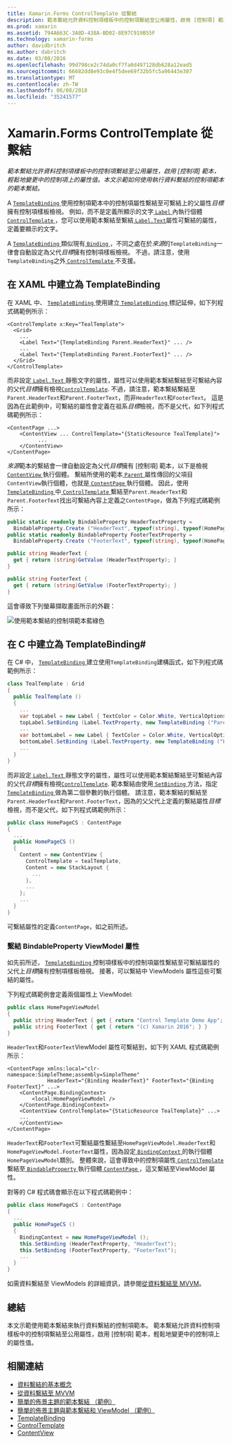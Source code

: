 ```yaml
---
title: Xamarin.Forms ControlTemplate 從繫結
description: 範本繫結允許資料控制項樣板中的控制項繫結至公用屬性，啟用 [控制項] 範本，輕鬆地變更中的控制項上的屬性值。 本文示範如何使用執行資料繫結的控制項範本的範本繫結。
ms.prod: xamarin
ms.assetid: 794A663C-3A8D-438A-BD02-8E97C919B55F
ms.technology: xamarin-forms
author: davidbritch
ms.author: dabritch
ms.date: 03/08/2016
ms.openlocfilehash: 99d798ce2c74da0cf7fa0d497128db628a12ead5
ms.sourcegitcommit: 66682dd8e93c0e4f5dee69f32b5fc5a96443e307
ms.translationtype: MT
ms.contentlocale: zh-TW
ms.lasthandoff: 06/08/2018
ms.locfileid: "35241577"
---
```

# <a name="binding-from-a-xamarinforms-controltemplate"></a>Xamarin.Forms ControlTemplate 從繫結

_範本繫結允許資料控制項樣板中的控制項繫結至公用屬性，啟用 [控制項] 範本，輕鬆地變更中的控制項上的屬性值。本文示範如何使用執行資料繫結的控制項範本的範本繫結。_

A [ `TemplateBinding` ](https://developer.xamarin.com/api/type/Xamarin.Forms.TemplateBinding/)使用控制項範本中的控制項屬性繫結至可繫結上的父屬性*目標*擁有控制項樣板檢視。 例如，而不是定義所顯示的文字[ `Label` ](https://developer.xamarin.com/api/type/Xamarin.Forms.Label/)內執行個體[ `ControlTemplate` ](https://developer.xamarin.com/api/type/Xamarin.Forms.ControlTemplate/)，您可以使用範本繫結至繫結[ `Label.Text`](https://developer.xamarin.com/api/property/Xamarin.Forms.Label.Text/)屬性可繫結的屬性，定義要顯示的文字。

A [ `TemplateBinding` ](https://developer.xamarin.com/api/type/Xamarin.Forms.TemplateBinding/)類似現有[ `Binding` ](https://developer.xamarin.com/api/type/Xamarin.Forms.Binding/)，不同之處在於*來源*的`TemplateBinding`一律會自動設定為父代*目標*擁有控制項樣板檢視。 不過，請注意，使用`TemplateBinding`之外[ `ControlTemplate` ](https://developer.xamarin.com/api/type/Xamarin.Forms.ControlTemplate/)不支援。

## <a name="creating-a-templatebinding-in-xaml"></a>在 XAML 中建立為 TemplateBinding

在 XAML 中、 [ `TemplateBinding` ](https://developer.xamarin.com/api/type/Xamarin.Forms.TemplateBinding/)使用建立[ `TemplateBinding` ](https://developer.xamarin.com/api/type/Xamarin.Forms.Xaml.TemplateBindingExtension/)標記延伸，如下列程式碼範例所示：

```xaml
<ControlTemplate x:Key="TealTemplate">
  <Grid>
    ...
    <Label Text="{TemplateBinding Parent.HeaderText}" ... />
    ...
    <Label Text="{TemplateBinding Parent.FooterText}" ... />
  </Grid>
</ControlTemplate>
```

而非設定[ `Label.Text` ](https://developer.xamarin.com/api/property/Xamarin.Forms.Label.Text/)靜態文字的屬性，屬性可以使用範本繫結繫結至可繫結內容的父代*目標*擁有檢視[`ControlTemplate`](https://developer.xamarin.com/api/type/Xamarin.Forms.ControlTemplate/). 不過，請注意，範本繫結繫結至`Parent.HeaderText`和`Parent.FooterText`，而非`HeaderText`和`FooterText`。 這是因為在此範例中，可繫結的屬性會定義在祖系*目標*檢視，而不是父代，如下列程式碼範例所示：

```xaml
<ContentPage ...>
    <ContentView ... ControlTemplate="{StaticResource TealTemplate}">
          ...
    </ContentView>
</ContentPage>
```

*來源*範本的繫結會一律自動設定為父代*目標*擁有 [控制項] 範本，以下是檢視[ `ContentView` ](https://developer.xamarin.com/api/type/Xamarin.Forms.ContentView/)執行個體。 繫結所使用的範本[ `Parent` ](https://developer.xamarin.com/api/property/Xamarin.Forms.Element.Parent/)屬性傳回的父項目`ContentView`執行個體，也就是[ `ContentPage` ](https://developer.xamarin.com/api/type/Xamarin.Forms.ContentPage/)執行個體。 因此，使用[ `TemplateBinding` ](https://developer.xamarin.com/api/type/Xamarin.Forms.TemplateBinding/)中[ `ControlTemplate` ](https://developer.xamarin.com/api/type/Xamarin.Forms.ControlTemplate/)繫結至`Parent.HeaderText`和`Parent.FooterText`找出可繫結內容上定義之`ContentPage`，做為下列程式碼範例所示：

```csharp
public static readonly BindableProperty HeaderTextProperty =
  BindableProperty.Create ("HeaderText", typeof(string), typeof(HomePage), "Control Template Demo App");
public static readonly BindableProperty FooterTextProperty =
  BindableProperty.Create ("FooterText", typeof(string), typeof(HomePage), "(c) Xamarin 2016");

public string HeaderText {
  get { return (string)GetValue (HeaderTextProperty); }
}

public string FooterText {
  get { return (string)GetValue (FooterTextProperty); }
}
```

這會導致下列螢幕擷取畫面所示的外觀：

![](template-binding-images/teal-theme.png "使用範本繫結的控制項範本藍綠色")

## <a name="creating-a-templatebinding-in-c35"></a>在 C 中建立為 TemplateBinding&#35;

在 C# 中， [ `TemplateBinding` ](https://developer.xamarin.com/api/type/Xamarin.Forms.TemplateBinding/)建立使用`TemplateBinding`建構函式，如下列程式碼範例所示：

```csharp
class TealTemplate : Grid
{
  public TealTemplate ()
  {
    ...
    var topLabel = new Label { TextColor = Color.White, VerticalOptions = LayoutOptions.Center };
    topLabel.SetBinding (Label.TextProperty, new TemplateBinding ("Parent.HeaderText"));
    ...
    var bottomLabel = new Label { TextColor = Color.White, VerticalOptions = LayoutOptions.Center };
    bottomLabel.SetBinding (Label.TextProperty, new TemplateBinding ("Parent.FooterText"));
    ...
  }
}
```

而非設定[ `Label.Text` ](https://developer.xamarin.com/api/property/Xamarin.Forms.Label.Text/)靜態文字的屬性，屬性可以使用範本繫結繫結至可繫結內容的父代*目標*擁有檢視[`ControlTemplate`](https://developer.xamarin.com/api/type/Xamarin.Forms.ControlTemplate/). 範本繫結由使用[ `SetBinding` ](https://developer.xamarin.com/api/member/Xamarin.Forms.BindableObject.SetBinding/p/Xamarin.Forms.BindableProperty/Xamarin.Forms.BindingBase/)方法，指定[ `TemplateBinding` ](https://developer.xamarin.com/api/type/Xamarin.Forms.TemplateBinding/)做為第二個參數的執行個體。 請注意，範本繫結的繫結至`Parent.HeaderText`和`Parent.FooterText`，因為的父父代上定義的繫結屬性*目標*檢視，而不是父代，如下列程式碼範例所示：

```csharp
public class HomePageCS : ContentPage
{
  ...
  public HomePageCS ()
  {
    Content = new ContentView {
      ControlTemplate = tealTemplate,
      Content = new StackLayout {
        ...
      },
      ...
    };
    ...
  }
}
```

可繫結屬性的定義`ContentPage`，如之前所述。

### <a name="binding-a-bindableproperty-to-a-viewmodel-property"></a>繫結 BindableProperty ViewModel 屬性

如先前所述， [ `TemplateBinding` ](https://developer.xamarin.com/api/type/Xamarin.Forms.TemplateBinding/)控制項樣板中的控制項屬性繫結至可繫結屬性的父代上*目標*擁有控制項樣板檢視。 接著，可以繫結中 ViewModels 屬性這些可繫結的屬性。

下列程式碼範例會定義兩個屬性上 ViewModel:

```csharp
public class HomePageViewModel
{
  public string HeaderText { get { return "Control Template Demo App"; } }
  public string FooterText { get { return "(c) Xamarin 2016"; } }
}
```

`HeaderText`和`FooterText`ViewModel 屬性可繫結到，如下列 XAML 程式碼範例所示：

```xaml
<ContentPage xmlns:local="clr-namespace:SimpleTheme;assembly=SimpleTheme"
             HeaderText="{Binding HeaderText}" FooterText="{Binding FooterText}" ...>
    <ContentPage.BindingContext>
        <local:HomePageViewModel />
    </ContentPage.BindingContext>
    <ContentView ControlTemplate="{StaticResource TealTemplate}" ...>
    ...
    </ContentView>
</ContentPage>
```

`HeaderText`和`FooterText`可繫結屬性繫結至`HomePageViewModel.HeaderText`和`HomePageViewModel.FooterText`屬性，因為設定[ `BindingContext` ](https://developer.xamarin.com/api/property/Xamarin.Forms.BindableObject.BindingContext/)的執行個體`HomePageViewModel`類別。 整體來說，這會導致中的控制項屬性[ `ControlTemplate` ](https://developer.xamarin.com/api/type/Xamarin.Forms.ControlTemplate/)繫結至[ `BindableProperty` ](https://developer.xamarin.com/api/type/Xamarin.Forms.BindableProperty/)執行個體[ `ContentPage` ](https://developer.xamarin.com/api/type/Xamarin.Forms.ContentPage/)，這又繫結至ViewModel 屬性。

對等的 C# 程式碼會顯示在以下程式碼範例中：

```csharp
public class HomePageCS : ContentPage
{
  ...
  public HomePageCS ()
  {
    BindingContext = new HomePageViewModel ();
    this.SetBinding (HeaderTextProperty, "HeaderText");
    this.SetBinding (FooterTextProperty, "FooterText");
    ...
  }
}
```

如需資料繫結至 ViewModels 的詳細資訊，請參閱[從資料繫結至 MVVM](~/xamarin-forms/xaml/xaml-basics/data-bindings-to-mvvm.md)。

## <a name="summary"></a>總結

本文示範使用範本繫結來執行資料繫結的控制項範本。 範本繫結允許資料控制項樣板中的控制項繫結至公用屬性，啟用 [控制項] 範本，輕鬆地變更中的控制項上的屬性值。



## <a name="related-links"></a>相關連結

- [資料繫結的基本概念](~/xamarin-forms/xaml/xaml-basics/data-binding-basics.md)
- [從資料繫結至 MVVM](~/xamarin-forms/xaml/xaml-basics/data-bindings-to-mvvm.md)
- [簡單的佈景主題的範本繫結 （範例）](https://developer.xamarin.com/samples/xamarin-forms/templates/controltemplates/simplethemewithtemplatebinding/)
- [簡單的佈景主題與範本繫結和 ViewModel （範例）](https://developer.xamarin.com/samples/xamarin-forms/templates/controltemplates/simplethemewithtemplatebindingandviewmodel/)
- [TemplateBinding](https://developer.xamarin.com/api/type/Xamarin.Forms.TemplateBinding/)
- [ControlTemplate](https://developer.xamarin.com/api/type/Xamarin.Forms.ControlTemplate/)
- [ContentView](https://developer.xamarin.com/api/type/Xamarin.Forms.ContentView/)
